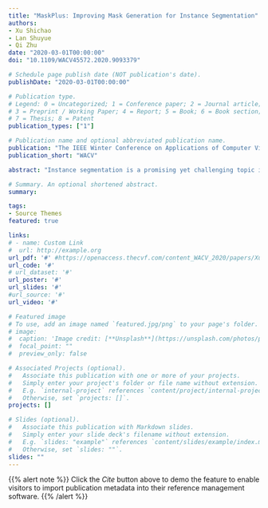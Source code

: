 ```yaml
---
title: "MaskPlus: Improving Mask Generation for Instance Segmentation"
authors:
- Xu Shichao
- Lan Shuyue
- Qi Zhu
date: "2020-03-01T00:00:00"
doi: "10.1109/WACV45572.2020.9093379"

# Schedule page publish date (NOT publication's date).
publishDate: "2020-03-01T00:00:00"

# Publication type.
# Legend: 0 = Uncategorized; 1 = Conference paper; 2 = Journal article;
# 3 = Preprint / Working Paper; 4 = Report; 5 = Book; 6 = Book section;
# 7 = Thesis; 8 = Patent
publication_types: ["1"]

# Publication name and optional abbreviated publication name.
publication: "The IEEE Winter Conference on Applications of Computer Vision"
publication_short: "WACV"

abstract: "Instance segmentation is a promising yet challenging topic in computer vision. Recent approaches such as Mask R-CNN typically divide this problem into two parts--a detection component and a mask generation branch, and mostly focus on the improvement of the detection part. In this paper, we present an approach that extends Mask R-CNN with five novel techniques for improving the mask generation branch and reducing the conflicts between the mask branch and the detection component in training. These five techniques are independent to each other and can be flexibly utilized in building various instance segmentation architectures for increasing the overall accuracy. We demonstrate the effectiveness of our approach with tests on the COCO dataset."

# Summary. An optional shortened abstract.
summary:

tags:
- Source Themes
featured: true

links:
# - name: Custom Link
#  url: http://example.org
url_pdf: '#' #https://openaccess.thecvf.com/content_WACV_2020/papers/Xu_MaskPlus_Improving_Mask_Generation_for_Instance_Segmentation_WACV_2020_paper.pdf
url_code: '#'
# url_dataset: '#'
url_poster: '#'
url_slides: '#'
#url_source: '#'
url_video: '#'

# Featured image
# To use, add an image named `featured.jpg/png` to your page's folder.
# image:
#  caption: 'Image credit: [**Unsplash**](https://unsplash.com/photos/pLCdAaMFLTE)'
#  focal_point: ""
#  preview_only: false

# Associated Projects (optional).
#   Associate this publication with one or more of your projects.
#   Simply enter your project's folder or file name without extension.
#   E.g. `internal-project` references `content/project/internal-project/index.md`.
#   Otherwise, set `projects: []`.
projects: []

# Slides (optional).
#   Associate this publication with Markdown slides.
#   Simply enter your slide deck's filename without extension.
#   E.g. `slides: "example"` references `content/slides/example/index.md`.
#   Otherwise, set `slides: ""`.
slides: ""
---
```




{{% alert note %}}
Click the *Cite* button above to demo the feature to enable visitors to import publication metadata into their reference management software.
{{% /alert %}}



